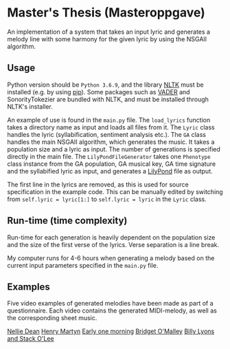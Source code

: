 # Master's Thesis (Masteroppgave)
An implementation of a system that takes an input lyric and generates a melody line with some harmony for the given lyric by using the NSGAII algorithm.

## Usage
Python version should be ``Python 3.6.9``, and the library [NLTK](https://www.nltk.org/) must be installed (e.g. by using [pip](https://pip.pypa.io/en/stable/installing/)). Some packages such as [VADER](https://github.com/cjhutto/vaderSentiment) and SonorityTokezier are bundled with NLTK, and must be installed through NLTK's installer.

An example of use is found in the ``main.py`` file. The `load_lyrics` function takes a directory name as input and loads all files from it. The `Lyric` class handles the lyric (syllabification, sentiment analysis etc.). The `GA` class handles the main NSGAII algorithm, which generates the music. It takes a population size and a lyric as input. The number of generations is specified directly in the main file. The `LilyPondFileGenerator` takes one `Phenotype` class instance from the GA population, GA musical key, GA time signature and the syllabified lyric as input, and generates a [LilyPond](http://lilypond.org/) file as output.

The first line in the lyrics are removed, as this is used for source specification in the example code. This can be manually edited by switching from `self.lyric = lyric[1:]` to `self.lyric = lyric` in the `Lyric` class.

## Run-time (time complexity)
Run-time for each generation is heavily dependent on the population size and the size of the first verse of the lyrics. Verse separation is a line break.

My computer runs for 4-6 hours when generating a melody based on the current input parameters specified in the `main.py` file.

## Examples
Five video examples of generated melodies have been made as part of a questionnaire. Each video contains the generated MIDI-melody, as well as the corresponding sheet music.

[Nellie Dean](https://www.youtube.com/watch?v=VOas8VHKUik)
[Henry Martyn](https://www.youtube.com/watch?v=JfhC4a2zvAo)
[Early one morning](https://www.youtube.com/watch?v=VEknI_B2byI)
[Bridget O'Malley](https://www.youtube.com/watch?v=P2HoOBl4toc)
[Billy Lyons and Stack O'Lee](https://www.youtube.com/watch?v=P1EQ4mrtVB4)
